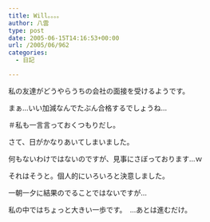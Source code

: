 ```yaml
---
title: Will。。。。
author: 八雲
type: post
date: 2005-06-15T14:16:53+00:00
url: /2005/06/962
categories:
  - 日記

---
```

私の友達がどうやらうちの会社の面接を受けるようです。
  
まぁ…いい加減なんでたぶん合格するでしょうね…
  
＃私も一言言っておくつもりだし。

さて、日がかなりあいてしまいました。
  
何もないわけではないのですが、見事にさぼっております…ｗ

それはそうと。個人的にいろいろと決意しました。
  
一朝一夕に結果のでることではないですが…
  
私の中ではちょっと大きい一歩です。　…あとは進むだけ。